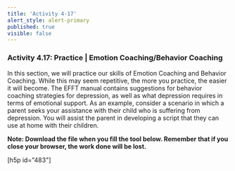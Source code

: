 ```yaml
---
title: 'Activity 4-17'
alert_style: alert-primary
published: true
visible: false
---
```



### Activity 4.17: Practice |  Emotion Coaching/Behavior Coaching

In this section, we will practice our skills of Emotion Coaching and Behavior Coaching. While this may seem repetitive, the more you practice, the easier it will become. The EFFT manual contains suggestions for behavior coaching strategies for depression, as well as what depression requires in terms of emotional support. As an example, consider a scenario in which a parent seeks your assistance with their child who is suffering from depression. You will assist the parent in developing a script that they can use at home with their children.

**Note: Download the file when you fill the tool below. Remember that if you close your browser, the work done will be lost.**

[h5p id="483"]
